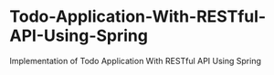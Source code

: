 # Todo-Application-With-RESTful-API-Using-Spring
Implementation of Todo Application With RESTful API Using Spring 
